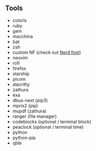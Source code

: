 ## Tools
- colorls
- ruby
- gem
- macchina
- bat
- zsh
- custom NF (check out [Nerd font](https://www.nerdfonts.com/font-downloads))
- neovim
- rofi
- firefox
- starship
- picom
- alacritty
- zathura
- exa
- dbus-next (pip3)
- mpris2 (pip)
- mupdf (zathura)
- ranger (file manager)
- codeblocks (optional / terminal block)
- peaclock (optional / terminal time)
- python
- python-pip
- qtile
